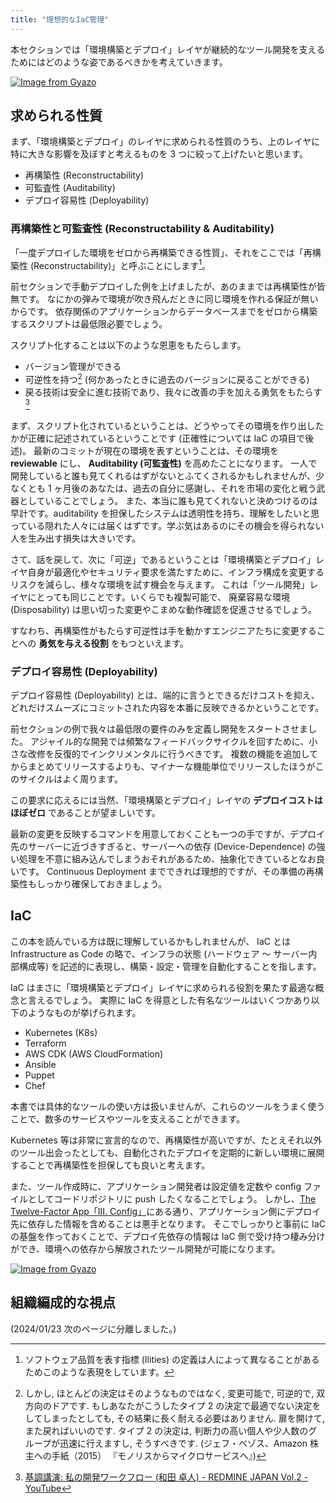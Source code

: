 ```yaml
---
title: "理想的なIaC管理"
---
```


本セクションでは「環境構築とデプロイ」レイヤが継続的なツール開発を支えるためにはどのような姿であるべきかを考えていきます。

[![Image from Gyazo](https://i.gyazo.com/9be5519fd4f9e12bbf652ca7d1efcca0.png)](https://gyazo.com/9be5519fd4f9e12bbf652ca7d1efcca0)

## 求められる性質

まず、「環境構築とデプロイ」のレイヤに求められる性質のうち、上のレイヤに特に大きな影響を及ぼすと考えるものを 3 つに絞って上げたいと思います。

- 再構築性 (Reconstructability)
- 可監査性 (Auditability)
- デプロイ容易性 (Deployability)

### 再構築性と可監査性 (Reconstructability & Auditability)

「一度デプロイした環境をゼロから再構築できる性質」、それをここでは「再構築性 (Reconstructability)」と呼ぶことにします[^reconstructability]。

[^reconstructability]: ソフトウェア品質を表す指標 (Ilities) の定義は人によって異なることがあるためこのような表現をしています。

前セクションで手動デプロイした例を上げましたが、あのままでは再構築性が皆無です。 なにかの弾みで環境が吹き飛んだときに同じ環境を作れる保証が無いからです。
依存関係のアプリケーションからデータベースまでをゼロから構築するスクリプトは最低限必要でしょう。

スクリプト化することは以下のような恩恵をもたらします。

- バージョン管理ができる
- 可逆性を持つ[^software_can_be_rollback] (何かあったときに過去のバージョンに戻ることができる)
- 戻る技術は安全に進む技術であり、我々に改善の手を加える勇気をもたらす[^rollbackability_is_a_safe_technology_to_move_forward]

[^software_can_be_rollback]:
    しかし, ほとんどの決定はそのようなものではなく, 変更可能で, 可逆的で, 双方向のドアです.
    もしあなたがこうしたタイプ 2 の決定で最適でない決定をしてしまったとしても, その結果に長く耐える必要はありません.
    扉を開けて, また戻ればいいのです.
    タイプ 2 の決定は, 判断力の高い個人や少人数のグループが迅速に行えますし, そうすべきです.
    (ジェフ・ベゾス、Amazon 株主への手紙（2015） 『モノリスからマイクロサービスへ』)

[^rollbackability_is_a_safe_technology_to_move_forward]: [基調講演: 私の開発ワークフロー (和田 卓人) - REDMINE JAPAN Vol.2 - YouTube](https://www.youtube.com/watch?v=IQ7lDefJLtk&t=1135s&ab_channel=RedmineJapan)

まず、スクリプト化されているということは、どうやってその環境を作り出したかが正確に記述されているということです (正確性については IaC の項目で後述)。
最新のコミットが現在の環境を表すということは、その環境を **reviewable** にし、 **Auditability (可監査性)** を高めたことになります。
一人で開発していると誰も見てくれるはずがないとふてくされるかもしれませんが、少なくとも 1 ヶ月後のあなたは、過去の自分に感謝し、それを市場の変化と戦う武器としていることでしょう。
また、本当に誰も見てくれないと決めつけるのは早計です。auditability を担保したシステムは透明性を持ち、理解をしたいと思っている隠れた人々には届くはずです。学ぶ気はあるのにその機会を得られない人を生み出す損失は大きいです。

さて、話を戻して、次に「可逆」であるということは「環境構築とデプロイ」レイヤ自身が最適化やセキュリティ要求を満たすために、インフラ構成を変更するリスクを減らし、様々な環境を試す機会を与えます。
これは「ツール開発」レイヤにとっても同じことです。いくらでも複製可能で、 廃棄容易な環境 (Disposability) は思い切った変更やこまめな動作確認を促進させるでしょう。

すなわち、再構築性がもたらす可逆性は手を動かすエンジニアたちに変更することへの **勇気を与える役割** をもつといえます。

### デプロイ容易性 (Deployability)

デプロイ容易性 (Deployability) とは、端的に言うとできるだけコストを抑え、どれだけスムーズにコミットされた内容を本番に反映できるかということです。

前セクションの例で我々は最低限の要件のみを定義し開発をスタートさせました。 アジャイル的な開発では頻繁なフィードバックサイクルを回すために、小さな改修を反復的でインクリメンタルに行うべきです。
複数の機能を追加してからまとめてリリースするよりも、マイナーな機能単位でリリースしたほうがこのサイクルはよく周ります。

この要求に応えるには当然、「環境構築とデプロイ」レイヤの **デプロイコストはほぼゼロ** であることが望ましいです。

最新の変更を反映するコマンドを用意しておくことも一つの手ですが、デプロイ先のサーバーに近づきすぎると、サーバーへの依存 (Device-Dependence) の強い処理を不意に組み込んでしまうおそれがあるため、抽象化できているとなお良いです。
Continuous Deployment までできれば理想的ですが、その準備の再構築性もしっかり確保しておきましょう。

## IaC

この本を読んでいる方は既に理解しているかもしれませんが、 IaC とは Infrastructure as Code の略で、インフラの状態 (ハードウェア ～ サーバー内部構成等) を記述的に表現し、構築・設定・管理を自動化することを指します。

IaC はまさに「環境構築とデプロイ」レイヤに求められる役割を果たす最適な概念と言えるでしょう。
実際に IaC を得意とした有名なツールはいくつかあり以下のようなものが挙げられます。

- Kubernetes (K8s)
- Terraform
- AWS CDK (AWS CloudFormation)
- Ansible
- Puppet
- Chef

本書では具体的なツールの使い方は扱いませんが、これらのツールをうまく使うことで、数多のサービスやツールを支えることができます。

Kubernetes 等は非常に宣言的なので、再構築性が高いですが、たとえそれ以外のツール出会ったとしても、自動化されたデプロイを定期的に新しい環境に展開することで再構築性を担保しても良いと考えます。

また、ツール作成時に、アプリケーション開発者は設定値を定数や config ファイルとしてコードリポジトリに push したくなることでしょう。 しかし、[The Twelve-Factor App「III. Config」](https://12factor.net/config)にある通り、アプリケーション側にデプロイ先に依存した情報を含めることは悪手となります。
そこでしっかりと事前に IaC の基盤を作っておくことで、デプロイ先依存の情報は IaC 側で受け持つ棲み分けができ、環境への依存から解放されたツール開発が可能になります。

[![Image from Gyazo](https://i.gyazo.com/f66f4f300f0ec5a377f28fe074f1fb18.png)](https://gyazo.com/f66f4f300f0ec5a377f28fe074f1fb18)

## 組織編成的な視点

(2024/01/23 次のページに分離しました。)
